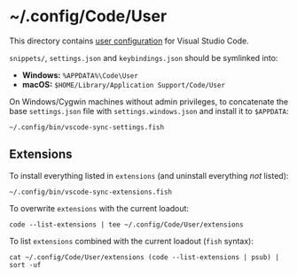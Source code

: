 # ~/.config/Code/User

This directory contains [user configuration][vs] for Visual Studio Code.

[vs]: https://code.visualstudio.com/docs/getstarted/settings

`snippets/`, `settings.json` and `keybindings.json` should be symlinked into:

- **Windows:** `%APPDATA%\Code\User`
- **macOS:**   `$HOME/Library/Application Support/Code/User`

On Windows/Cygwin machines without admin privileges, to concatenate the base
`settings.json` file with `settings.windows.json` and install it to `$APPDATA`:

    ~/.config/bin/vscode-sync-settings.fish

## Extensions

To install everything listed in `extensions` (and uninstall everything _not_
listed):

    ~/.config/bin/vscode-sync-extensions.fish

To overwrite `extensions` with the current loadout:

    code --list-extensions | tee ~/.config/Code/User/extensions

To list `extensions` combined with the current loadout (`fish` syntax):

    cat ~/.config/Code/User/extensions (code --list-extensions | psub) | sort -uf
